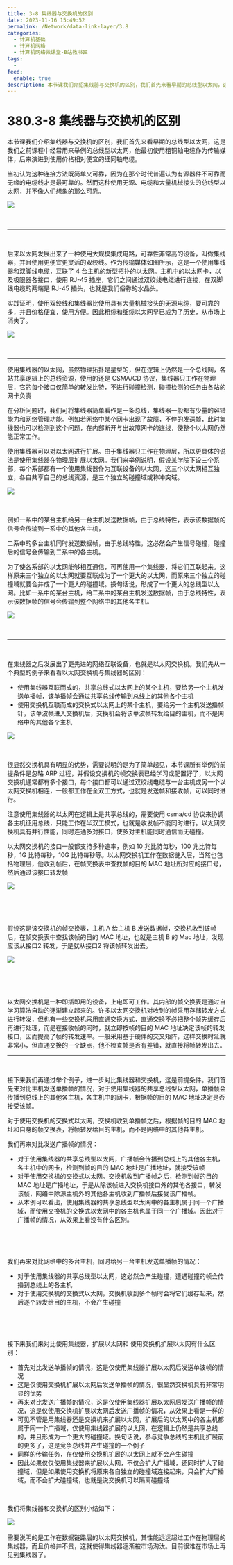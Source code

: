 ```yaml
---
title: 3-8 集线器与交换机的区别
date: 2023-11-16 15:49:52
permalink: /Network/data-link-layer/3.8
categories:
  - 计算机基础
  - 计算机网络
  - 计算机网络微课堂-B站教书匠
tags:
  - 
feed:
  enable: true
description: 本节课我们介绍集线器与交换机的区别，我们首先来看早期的总线型以太网，这是我们之前课程中经常用来举例的总线型以太网，他最初使用粗铜轴电缆作为传输媒体，后来演进到使用价格相对便宜的细同轴电缆。
---
```


# 380.3-8 集线器与交换机的区别

本节课我们介绍集线器与交换机的区别，‍‍我们首先来看早期的总线型以太网，这是我们之前课程中经常用来举例的总线型以太网，‍‍他最初使用粗铜轴电缆作为传输媒体，后来演进到使用价格相对便宜的细同轴电缆。

<!-- more -->


当初认为‍‍这种连接方法既简单又可靠，因为在那个时代普遍认为有源器件不可靠‍‍而无缘的电缆线才是最可靠的。然而‍‍这种使用无源、电缆和大量机械接头的总线型以太网，并不像人们想象的那么可靠。

​![](https://image.peterjxl.com/blog/image-20211214194237-f1vvcv5.png)​

‍

---

‍

后来‍‍以太网发展出来了一种使用大规模集成电路，可靠性非常高的设备，叫做集线器，‍‍并且使用更便宜更灵活的双绞线。‍‍作为传输媒体如图所示，这是一个使用集线器‍‍和双脚线电缆，互联了 4 台主机的新型拓扑的以太网。主机中的以太网卡，以及极限器各接口，‍‍使用 RJ-45 插座，它们之间通过双绞线电缆进行连接，在双脚线电缆的两端是 RJ-45 插头，‍‍也就是我们俗称的水晶头。

实践证明，使用双绞线和集线器‍‍比使用具有大量机械接头的无源电缆，要可靠的多，并且价格便宜，使用方便。因此‍‍粗缆和细缆以太网早已成为了历史，从市场上消失了。

​![](https://image.peterjxl.com/blog/image-20211214194340-cyvw3ul.png)​

‍

---

使用集线器的以太网，虽然物理拓扑是星型的，但在逻辑上仍然是一个总线网，各站‍‍共享逻辑上的总线资源，使用的还是 CSMA/CD 协议，集线器只工作在物理层，‍‍它的每个接口仅简单的转发比特，不进行碰撞检测，碰撞检测的任务由各站的网卡负责

在分析问题时，我们可将集线器简单看作是一条总线，集线器一般都有少量的容错能力‍‍和网络管理功能。例如若网络中某个网卡出现了故障，不停的发送帧，‍‍此时集线器也可以检测到这个问题，在内部断开与出故障网卡的连线，‍‍使整个以太网仍然能正常工作。

使用集线器可以对以太网进行扩展。‍‍由于集线器只工作在物理层，所以更具体的说法是使用集线器在物理层扩展以太网。‍‍我们来举例说明，假设某学院下设三个系部，‍‍每个系部都有一个使用集线器作为互联设备的以太网，‍‍这三个以太网相互独立，各自共享自己的总线资源，是三个独立的碰撞域或称冲突域。

​![](https://image.peterjxl.com/blog/image-20211214194633-xy9dnmq.png)​

‍

‍‍例如一系中的某台主机给另一台主机发送数据帧，由于总线特性，表示该数据帧的信号‍‍会传输到一系中的其他各主机，

二系中的多台主机同时发送数据帧，‍‍由于总线特性，‍‍这必然会产生信号碰撞，碰撞后的信号会传输到二系中的各主机。

为了使各系部的以太网‍‍能够相互通信，‍‍可再使用一个集线器，将它们互联起来。这样原来三个独立的以太网‍‍就要互联成为了一个更大的以太网，而原来三个独立的碰撞域就要合并成了一个更大的碰撞域。‍‍换句话说，形成了一个更大的总线型以太网。比如一系中的某台主机，‍‍给二系中的某台主机发送数据帧，由于总线特性，表示该数据帧的信号‍‍会传输到整个网络中的其他各主机。

​![](https://image.peterjxl.com/blog/image-20211214194831-qz5wf9h.png)​

‍

---

‍

在集线器之后‍‍发展出了更先进的网络互联设备，也就是以太网交换机。我们先从一个典型的例子‍‍来看看以太网交换机与集线器的区别：

* 使用集线器互联而成的，共享总线式以太网上的某个主机，‍‍要给另一个主机发送单播帧，该单播帧会通过共享总线传输到总线上的其他各个主机
* 使用交换机互联而成的交换式以太网上的某个主机，要给另一个主机发送播帧针，‍‍该单波帧进入交换机后，交换机会将该单波帧转发给目的主机，而不是网络中的其他各个主机

​![](https://image.peterjxl.com/blog/image-20211214194921-dd9v9ro.png)​

‍

‍‍很显然交换机具有明显的优势，‍‍需要说明的是为了简单起见，本节课所有举例的前提条件是忽略 ARP 过程，‍‍并假设交换机的帧交换表已经学习或配置好了，以太网交换机通常都有多个接口，‍‍每个接口都可以通过双绞线电缆与一台主机或另一个以太网交换机相连，‍‍一般都工作在全双工方式，也就是发送帧和接收帧，可以同时进行。

注意‍‍使用集线器的以太网在逻辑上是共享总线的，需要使用 csma/cd 协议‍‍来协调各主机征用总线，只能工作在半双工模式，也就是收发帧不能同时进行。‍‍以太网交换机具有并行性能，同时连通多对接口，使多对主机能同时通信而无碰撞。‍‍

以太网交换机的接口一般都支持多种速率，例如 10 兆比特每秒，100 兆比特每秒，‍‍1G 比特每秒，10G 比特每秒等。‍‍以太网交换机工作在数据链入层，当然也包括物理层，他收到帧后，在帧交换表中‍‍查找帧的目的 MAC 地址所对应的接口号，然后通过该接口转发帧

​![](https://image.peterjxl.com/blog/image-20211214200618-zk29if9.png)​

‍

‍

‍‍假设这是该交换机的帧交换表，主机 A 给主机 B 发送数据帧，交换机收到该帧后，‍‍在帧交换表中查找该帧的目的 MAC 地址，也就是主机 B 的 Mac 地址，发现应该从接口2 转发，‍‍于是就从接口2 将该帧转发出去。‍‍

​![](https://image.peterjxl.com/blog/image-20211214200658-tewo7ag.png)​

‍

‍

以太网交换机是一种即插即用的设备，上电即可工作。‍‍其内部的帧交换表‍‍是通过自学习算法自动的逐渐建立起来的。许多以太网交换机对收到的帧‍‍采用存储转发方式进行转发，但也有一些交换机采用直通交换方式，‍‍直通交换不必把整个帧先缓存后再进行处理，而是在接收帧的同时，‍‍就立即按帧的目的 MAC 地址决定该帧的转发接口，因而提高了帧的转发速率。一般采用‍‍基于硬件的交叉矩阵，这样交换时延就非常小，但直通交换的一个缺点，‍‍他不检查帧是否有差错，就直接将帧转发出去。‍‍

---

‍

接下来我们再通过举个例子，‍‍进一步对比集线器和交换机，这是前提条件。我们首先来对比主机发送单播帧的情况，‍‍对于使用集线器的共享总线型以太网，单播帧会传播到总线上的其他各主机，‍‍各主机中的网卡，根据帧的目的 MAC 地址决定是否接受该帧。‍‍

对于使用交换机的交换式以太网，交换机收到单播帧之后，根据帧的目的 MAC 地址‍‍和自身的帧交换表，将帧转发给目的主机，而不是网络中的其他各主机。‍‍

我们再来对比发送广播帧的情况：

* 对于使用集线器的共享总线型以太网，‍‍广播帧会传播到总线上的其他各主机，各主机中的网卡，检测到帧的目的 MAC 地址是广播地址，‍‍就接受该帧
* 对于使用交换机的交换式以太网。交换机收到广播帧之后，‍‍检测到帧的目的 MAC 地址是广播地址，于是从除该帧进入交换机接口外的其他各接口，‍‍转发该帧，网络中除源主机外的其他各主机收到广播帧后接受该广播帧。‍‍
* 从本例可以看出，使用集线器的共享总线型以太网中的各主机属于同一个广播域，‍‍而使用交换机的交换式以太网中的各主机也属于同一个广播域。‍‍因此对于广播帧的情况，‍‍从效果上看没有什么区别。

‍

‍

我们再来对比网络中的多台主机，‍‍同时给另一台主机发送单播帧的情况：

* 对于使用集线器的共享总线型以太网，‍‍这必然会产生碰撞，‍‍遭遇碰撞的帧会传播到总线上的各主机
* 对于使用交换机的交换式以太网，‍‍交换机收到多个帧时会将它们缓存起来，然后逐个转发给目的主机，不会产生碰撞‍‍

‍

‍

接下来我们来对比使用集线器，扩展以太网和  使用交换机扩展以太网有什么区别：

* 首先对比发送单播帧的情况，这是仅使用集线器扩展以太网后发送单波帧的情况‍‍
* 这是仅使用交换机扩展以太网后发送单播帧的情况，‍‍很显然交换机具有非常明显的优势
* 再来对比发送广播帧的情况，‍‍这是仅使用集线器扩展以太网后发送广播帧的情况，这是仅使用交换机扩展以太网后‍‍发送广播帧的情况，从效果上看是一样的‍‍
* 可见不管是用集线器‍‍还是交换机来扩展以太网，扩展后的以太网中的各主机都属于同一个广播域，‍‍仅使用集线器扩展的以太网，在逻辑上仍然是共享总线的，并且形成为一个更大的碰撞域。‍‍换句话说，参与竞争总线的主机比扩展前的更多了，这是竞争总线‍‍并产生碰撞的一个例子
* 同样的传输任务，在仅使用交换机扩展的以太网上就不会产生碰撞‍‍
* 因此如果仅仅使用集线器来扩展以太网，不仅会扩大广播域，‍‍还同时扩大了碰撞域，但是如果使用交换机将原来各自独立的碰撞域连接起来，‍‍只会扩大广播域，而不会扩大碰撞域，‍‍也就是说交换机可以隔离碰撞域

‍

我们将集线器和交换机的区别小结如下：

​![](https://image.peterjxl.com/blog/image-20211214201155-0fnlv6f.png)​

需要说明的是工作在数据链路层的以太网交换机，‍‍其性能远远超过工作在物理层的集线器，而且价格并不贵，这就使得集线器逐渐被市场淘汰。目前很难在市场上再见到集线器了。‍‍‍

‍
